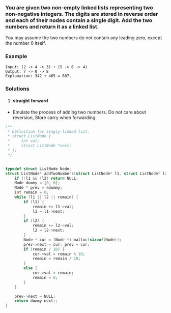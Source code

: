 ### You are given two non-empty linked lists representing two non-negative integers. The digits are stored in reverse order and each of their nodes contain a single digit. Add the two numbers and return it as a linked list.

You may assume the two numbers do not contain any leading zero, except the number 0 itself.

### Example

```
Input: (2 -> 4 -> 3) + (5 -> 6 -> 4)
Output: 7 -> 0 -> 8
Explanation: 342 + 465 = 807.
```


### Solutions

1. #### straight forward

- Emulate the process of adding two numbers. Do not care about reversion, Store carry when forwarding.


```cpp
/**
 * Definition for singly-linked list.
 * struct ListNode {
 *     int val;
 *     struct ListNode *next;
 * };
 */


typedef struct ListNode Node;
struct ListNode* addTwoNumbers(struct ListNode* l1, struct ListNode* l2){
    if (!l1 && !l2) return NULL;
    Node dummy = {0, 0};
    Node * prev = &dummy;
    int remain = 0;
    while (l1 || l2 || remain) {
        if (l1) {
            remain += l1->val;
            l1 = l1->next;
        }
        if (l2) {
            remain += l2->val;
            l2 = l2->next;
        }
        Node * cur = (Node *) malloc(sizeof(Node));
        prev->next = cur; prev = cur;
        if (remain / 10) {
            cur->val = remain % 10;
            remain = remain / 10;
        }
        else {
            cur->val = remain;
            remain = 0;
        }
    }

    prev->next = NULL;
    return dummy.next;;
}
```